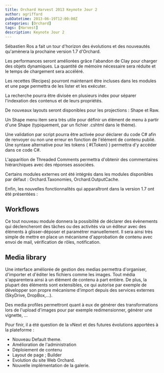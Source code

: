 ```yaml
---
title: Orchard Harvest 2013 Keynote Jour 2
author: agriffard
pubDatetime: 2013-06-19T12:00:00Z
categories: [Orchard]
tags: [Harvest]
description: Keynote Jour 2
---
```


Sébastien Ros a fait un tour d'horizon des évolutions et des nouveautés qu'amènera la prochaine version 1.7 d'Orchard.

Les performances seront améliorées grâce l'abandon de Clay pour charger des objets dynamiques. La quantité de mémoire nécessaire sera réduite et le temps de chargement sera accéléré.

Les recettes (Recipes) pourront maintenant être incluses dans les modules et une page permettra de les lister et les exécuter.

La recherche pourra être divisée en plusieurs index pour séparer l'indexation des contenus et de leurs propriétés.

De nouveaux layouts seront disponibles pour les projections : Shape et Raw.

Un Shape menu item sera très utile pour définir un élément de menu à partir d'une Shape (typiquement, par un fichier .cshtml dans le thème).

Une validation par script pourra être activée pour déclarer du code C# afin de renvoyer ou non une erreur en fonction de l'élément de contenu publié.  
Une syntaxe alternative pour les tokens ( #{Token} ) permettra d'y accéder dans ce code C#.

L'apparition de Threaded Comments permettra d'obtenir des commentaires hiérarchiques avec des réponses associées.

Certains modules externes ont été intégrés dans les modules disponibles par défaut : Orchard.Taxonomies, Orchard.OutputCache.

Enfin, les nouvelles fonctionnalités qui apparaîtront dans la version 1.7 ont été présentées :

## Workflows

Ce tout nouveau module donnera la possibilité de déclarer des évènements qui déclencheront des tâches ou des activités via un éditeur avec des éléments à glisser-déposer et paramétrer manuellement. Il sera ainsi très simple de mettre en place un mécanisme d'approbation de contenu avec envoi de mail, vérification de rôles, notification.

## Media library

Une interface améliorée de gestion des medias permettra d'organiser, d'importer et d'éditer les fichiers comme les images. Tout média s'apparentera ainsi à un élément de contenu à part entière. De plus, la plupart des éléments sont extensibles, ce qui autorise par exemple de développer son propre mécanisme d'import depuis des services externes (SkyDrive, DropBox,…).

Des media profiles permettront quant à eux de générer des transformations lors de l'upload d'images pour par exemple redimensionner, générer une vignette, …

Pour finir, il a été question de la vNext et des futures évolutions apportées à la plateforme :

- Nouveau Default theme.
- Amélioration de l'administration
- Déploiement de contenu
- Layout de page ; Builder
- Evolution du site Web Orchard.
- Nouvelle implémentation de la galerie.
